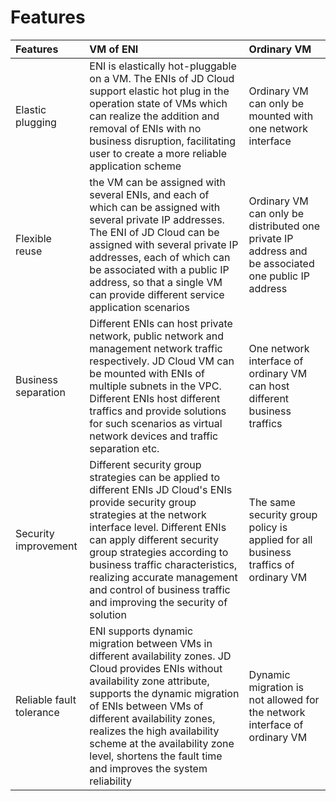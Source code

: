 # Features

| Features | VM of ENI | Ordinary VM |
| :- | :- | :- |
| Elastic plugging | ENI is elastically hot-pluggable on a VM. The ENIs of JD Cloud support elastic hot plug in the operation state of VMs which can realize the addition and removal of ENIs with no business disruption, facilitating user to create a more reliable application scheme | Ordinary VM can only be mounted with one network interface |
| Flexible reuse | the VM can be assigned with several ENIs, and each of which can be assigned with several private IP addresses. The ENI of JD Cloud can be assigned with several private IP addresses, each of which can be associated with a public IP address, so that a single VM can provide different service application scenarios | Ordinary VM can only be distributed one private IP address and be associated one public IP address |
| Business separation | Different ENIs can host private network, public network and management network traffic respectively. JD Cloud VM can be mounted with ENIs of multiple subnets in the VPC. Different ENIs host different traffics and provide solutions for such scenarios as virtual network devices and traffic separation etc. | One network interface of ordinary VM can host different business traffics |
| Security improvement | Different security group strategies can be applied to different ENIs JD Cloud's ENIs provide security group strategies at the network interface level. Different ENIs can apply different security group strategies according to business traffic characteristics, realizing accurate management and control of business traffic and improving the security of solution | The same security group policy is applied for all business traffics of ordinary VM |
| Reliable fault tolerance | ENI supports dynamic migration between VMs in different availability zones. JD Cloud provides ENIs without availability zone attribute, supports the dynamic migration of ENIs between VMs of different availability zones, realizes the high availability scheme at the availability zone level, shortens the fault time and improves the system reliability | Dynamic migration is not allowed for the network interface of ordinary VM |